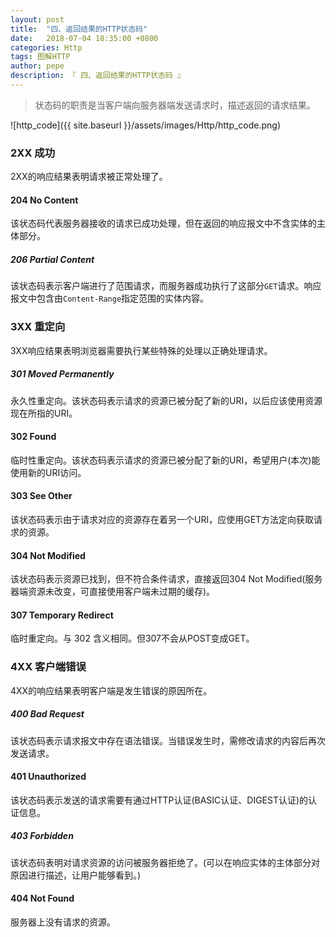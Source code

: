 ```yaml
---
layout: post
title:  "四、返回结果的HTTP状态码"
date:   2018-07-04 18:35:00 +0800
categories: Http
tags: 图解HTTP
author: pepe
description: 『 四、返回结果的HTTP状态码 』
---
```


> 状态码的职责是当客户端向服务器端发送请求时，描述返回的请求结果。

![http_code]({{ site.baseurl }}/assets/images/Http/http_code.png)

### **2XX 成功**
2XX的响应结果表明请求被正常处理了。
#### 204 No Content
该状态码代表服务器接收的请求已成功处理，但在返回的响应报文中不含实体的主体部分。
##### 206 Partial Content
该状态码表示客户端进行了范围请求，而服务器成功执行了这部分`GET`请求。响应报文中包含由`Content-Range`指定范围的实体内容。

### **3XX 重定向**
3XX响应结果表明浏览器需要执行某些特殊的处理以正确处理请求。
##### 301 Moved Permanently
永久性重定向。该状态码表示请求的资源已被分配了新的URI，以后应该使用资源现在所指的URI。
#### 302 Found
临时性重定向。该状态码表示请求的资源已被分配了新的URI，希望用户(本次)能使用新的URI访问。
#### 303 See Other
该状态码表示由于请求对应的资源存在着另一个URI，应使用GET方法定向获取请求的资源。
#### 304 Not Modified
该状态码表示资源已找到，但不符合条件请求，直接返回304 Not Modified(服务器端资源未改变，可直接使用客户端未过期的缓存)。
#### 307 Temporary Redirect
临时重定向。与 302 含义相同。但307不会从POST变成GET。

### **4XX 客户端错误**
4XX的响应结果表明客户端是发生错误的原因所在。
##### 400 Bad Request
该状态码表示请求报文中存在语法错误。当错误发生时，需修改请求的内容后再次发送请求。
#### 401 Unauthorized
该状态码表示发送的请求需要有通过HTTP认证(BASIC认证、DIGEST认证)的认证信息。
##### 403 Forbidden
该状态码表明对请求资源的访问被服务器拒绝了。(可以在响应实体的主体部分对原因进行描述，让用户能够看到。)
#### 404 Not Found
服务器上没有请求的资源。































































